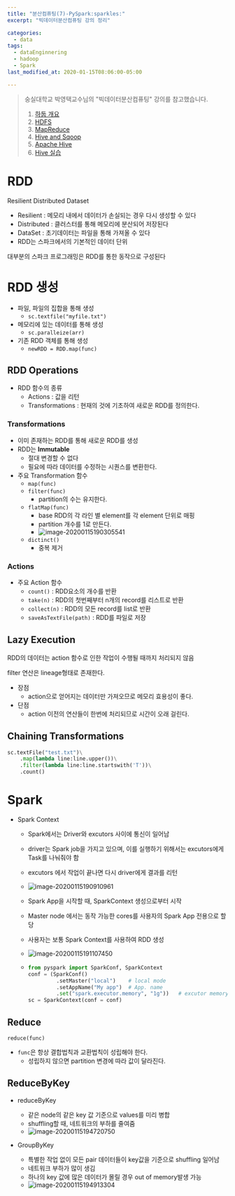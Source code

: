 ```yaml
---
title: "분산컴퓨팅(7)-PySpark:sparkles:"
excerpt: "빅데이터분산컴퓨팅 강의 정리"

categories:
  - data
tags:
  - dataEnginnering
  - hadoop
  - Spark
last_modified_at: 2020-01-15T08:06:00-05:00

---
```


> 숭실대학교 박영택교수님의 "빅데이터분산컴퓨팅" 강의를 참고했습니다.
>
> 1. [하둡 개요](/data/Distributed_System_1/)
> 2. [HDFS](/data/Distributed_System_2/)
> 3. [MapReduce](/data/Distributed_System_3/)
> 4. [Hive and Sqoop](/data/Distributed_System_4/)
> 5. [Apache Hive](/data/Distributed_System_5/)
> 6. [Hive 실습](/data/Distributed_System_6/)

# RDD

Resilient Distributed Dataset

- Resilient : 메모리 내에서 데이터가 손실되는 경우 다시 생성할 수 있다
- Distributed : 클러스터를 통해 메모리에 분산되어 저장된다
- DataSet : 초기데이터는 파일을 통해 가져올 수 있다
- RDD는 스파크에서의 기본적인 데이터 단위

대부분의 스파크 프로그래밍은 RDD를 통한 동작으로 구성된다

# RDD 생성

- 파일, 파일의 집합을 통해 생성
  - `sc.textfile("myfile.txt")`
- 메모리에 있는 데이터를 통해 생성
  - `sc.paralleize(arr)`
- 기존 RDD 객체를 통해 생성
  - `newRDD = RDD.map(func)`

## RDD Operations

- RDD 함수의 종류
  - Actions : 값을 리턴
  - Transformations : 현재의 것에 기초하여 새로운 RDD를 정의한다.

### Transformations

- 이미 존재하는 RDD를 통해 새로운 RDD를 생성
- RDD는 **Immutable**
  - 절대 변경할 수 없다
  - 필요에 따라 데이터를 수정하는 시퀀스를 변환한다.
- 주요 Transformation 함수
  - `map(func)`
  - `filter(func)`
    - partition의 수는 유지한다.
  - `flatMap(func)`
    - base RDD의 각 라인 별 element를 각 element 단위로 매핑
    - partition 개수를 1로 만든다.
    - ![image-20200115190305541](/assets/images/distributed_system/spark1.png)
  - `dictinct()`
    - 중복 제거

### Actions

- 주요 Action 함수
  - `count()` : RDD요소의 개수를 반환
  - `take(n)` : RDD의 첫번째부터 n개의 record를 리스트로 반환
  - `collect(n)` : RDD의 모든 record를 list로 반환
  - `saveAsTextFile(path)` : RDD를 파일로 저장

## Lazy Execution

RDD의 데이터는 action 함수로 인한 작업이 수행될 때까지 처리되지 않음

filter 연산은 lineage형태로 존재한다.

- 장점
  - action으로 얻어지는 데이터만 가져오므로 메모리 효용성이 좋다.
- 단점
  - action 이전의 연산들이 한번에 처리되므로 시간이 오래 걸린다.

## Chaining Transformations

```python
sc.textFile("test.txt")\
	.map(lambda line:line.upper())\
    .filter(lambda line:line.startswith('T'))\
    .count()
```

# Spark

- Spark Context

  - Spark에서는 Driver와 excutors 사이에 통신이 일어남

  - driver는 Spark job을 가지고 있으며, 이를 실행하기 위해서는 excutors에게 Task를 나눠줘야 함

  - excutors 에서 작업이 끝나면 다시 driver에게 결과를 리턴

  - ![image-20200115190910961](/assets/images/distributed_system/spark2.png)

  - Spark App을  시작할 때, SparkContext 생성으로부터 시작

  - Master node 에서는 동작 가능한 cores를 사용자의 Spark App 전용으로 할당

  - 사용자는 보통 Spark Context를 사용하여 RDD 생성

  - ![image-20200115191107450](/assets/images/distributed_system/spark3.png)

  - ```python
    from pyspark import SparkConf, SparkContext
    conf = (SparkConf()
             .setMaster("local")	# local mode
             .setAppName("My app")	# App. name
             .set("spark.executor.memory", "1g"))	# excutor memory allocate
    sc = SparkContext(conf = conf)
    ```

## Reduce

`reduce(func)`

- `func`은 항상 결합법칙과 교환법칙이 성립해야 한다.
  - 성립하지 않으면 partition 변경에 따라 값이 달라진다.

## ReduceByKey

- reduceByKey
  - 같은 node의 같은 key 값 기준으로 values를 미리 병합
  - shuffling할 때, 네트워크의 부하를 줄여줌
  - ![image-20200115194720750](/assets/images/distributed_system/spark4.png)

- GroupByKey
  - 특별한 작업 없이 모든 pair 데이터들이 key값을 기준으로 shuffling 일어남
  - 네트워크 부하가 많이 생김
  - 하나의 key 값에 많은 데이터가 몰릴 경우 out of memory발생 가능
  - ![image-20200115194913304](/assets/images/distributed_system/spark5.png)